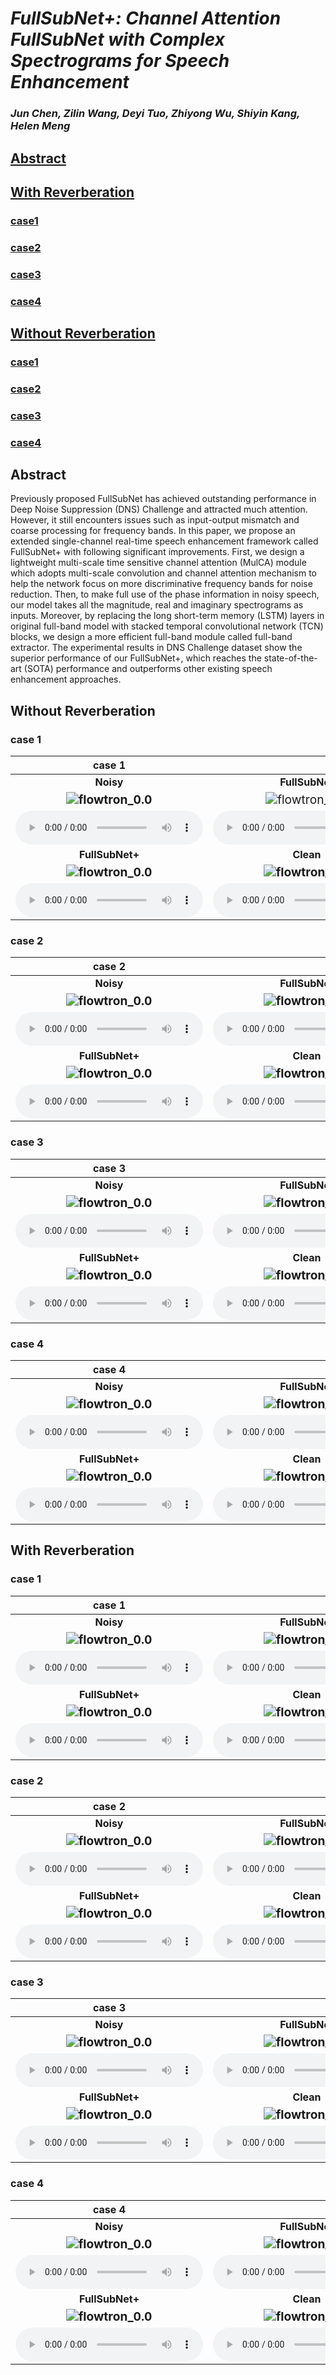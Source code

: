 # *FullSubNet+: Channel Attention FullSubNet with Complex Spectrograms for Speech Enhancement*

### *Jun Chen, Zilin Wang, Deyi Tuo, Zhiyong Wu, Shiyin Kang, Helen Meng*



## [Abstract](#1)

## [With Reverberation](#2)

### [case1](#3)

### [case2](#4)

### [case3](#5)

### [case4](#6)

## [Without Reverberation](#7)

### [case1](#8)

### [case2](#9)

### [case3](#10)

### [case4](#11)



<h2 id = "1">Abstract</h2>

Previously proposed FullSubNet has achieved outstanding performance in Deep Noise Suppression (DNS) Challenge and attracted much attention. However, it still encounters issues such as input-output mismatch and coarse processing for frequency bands. In this paper, we propose an extended single-channel real-time speech enhancement framework called FullSubNet+ with following significant improvements. First, we design a lightweight multi-scale time sensitive channel attention (MulCA) module which adopts multi-scale convolution and channel attention mechanism to help the network focus on more discriminative frequency bands for noise reduction. Then, to make full use of the phase information in noisy speech, our model takes all the magnitude, real and imaginary spectrograms as inputs. Moreover, by replacing the long short-term memory (LSTM) layers in original full-band model with stacked temporal convolutional network (TCN) blocks, we design a more efficient full-band module called full-band extractor. The experimental results in DNS Challenge dataset show the superior performance of our FullSubNet+, which reaches the state-of-the-art (SOTA) performance and outperforms other existing speech enhancement approaches.



<h2 id = "2">Without Reverberation</h2>

<h3 id = "3"> case 1</h3>

|                          **case 1**                          |                                                              |
| :----------------------------------------------------------: | :----------------------------------------------------------: |
|                          **Noisy**                           |                        **FullSubNet**                        |
| **<img src="./data/no_reverb/example1/noisy.png" alt="flowtron_0.0" style="zoom: 120%;" />** | <img src="./data/no_reverb/example1/fullsubnet.png" alt="flowtron_0.0" style="zoom: 120%;" /> |
| <audio controls><source src="./data/no_reverb/example1/noisy.wav" type="audio/wav">Your browser does not support the audio element.</audio> | <audio controls><source src="./data/no_reverb/example1/fullsubnet.wav" type="audio/wav">Your browser does not support the audio element.</audio> |
|                       **FullSubNet+**                        |                          **Clean**                           |
| **<img src="./data/no_reverb/example1/fullsubnet+.png" alt="flowtron_0.0" style="zoom: 120%;" />** | **<img src="./data/no_reverb/example1/clean.png" alt="flowtron_0.0" style="zoom: 120%;" />** |
| <audio controls><source src="./data/no_reverb/example1/fullsubnet+.wav" type="audio/wav">Your browser does not support the audio element.</audio> | <audio controls><source src="./data/no_reverb/example1/clean.wav" type="audio/wav">Your browser does not support the audio element.</audio> |



<h3 id = "4">case 2</h3>

|                          **case 2**                          |                                                              |
| :----------------------------------------------------------: | :----------------------------------------------------------: |
|                          **Noisy**                           |                        **FullSubNet**                        |
| **<img src="./data/no_reverb/example2/noisy.png" alt="flowtron_0.0" style="zoom: 120%;" />** | **<img src="./data/no_reverb/example2/fullsubnet.png" alt="flowtron_0.0" style="zoom: 120%;" />** |
| <audio controls><source src="./data/no_reverb/example2/noisy.wav" type="audio/wav">Your browser does not support the audio element.</audio> | <audio controls><source src="./data/no_reverb/example2/fullsubnet.wav" type="audio/wav">Your browser does not support the audio element.</audio> |
|                       **FullSubNet+**                        |                          **Clean**                           |
| **<img src="./data/no_reverb/example2/fullsubnet+.png" alt="flowtron_0.0" style="zoom: 120%;" />** | **<img src="./data/no_reverb/example2/clean.png" alt="flowtron_0.0" style="zoom: 120%;" />** |
| <audio controls><source src="./data/no_reverb/example2/fullsubnet+.wav" type="audio/wav">Your browser does not support the audio element.</audio> | <audio controls><source src="./data/no_reverb/example2/clean.wav" type="audio/wav">Your browser does not support the audio element.</audio> |



<h3 id = "5">case 3</h3>

|                          **case 3**                          |                                                              |
| :----------------------------------------------------------: | :----------------------------------------------------------: |
|                          **Noisy**                           |                        **FullSubNet**                        |
| **<img src="./data/no_reverb/example3/noisy.png" alt="flowtron_0.0" style="zoom: 120%;" />** | **<img src="./data/no_reverb/example3/fullsubnet.png" alt="flowtron_0.0" style="zoom: 120%;" />** |
| <audio controls><source src="./data/no_reverb/example3/noisy.wav" type="audio/wav">Your browser does not support the audio element.</audio> | <audio controls><source src="./data/no_reverb/example3/fullsubnet.wav" type="audio/wav">Your browser does not support the audio element.</audio> |
|                       **FullSubNet+**                        |                          **Clean**                           |
| **<img src="./data/no_reverb/example3/fullsubnet+.png" alt="flowtron_0.0" style="zoom: 120%;" />** | **<img src="./data/no_reverb/example3/clean.png" alt="flowtron_0.0" style="zoom: 120%;" />** |
| <audio controls><source src="./data/no_reverb/example3/fullsubnet+.wav" type="audio/wav">Your browser does not support the audio element.</audio> | <audio controls><source src="./data/no_reverb/example3/clean.wav" type="audio/wav">Your browser does not support the audio element.</audio> |



<h3 id = "6">case 4</h3>

|                          **case 4**                          |                                                              |
| :----------------------------------------------------------: | :----------------------------------------------------------: |
|                          **Noisy**                           |                        **FullSubNet**                        |
| **<img src="./data/no_reverb/example4/noisy.png" alt="flowtron_0.0" style="zoom: 120%;" />** | **<img src="./data/no_reverb/example4/fullsubnet.png" alt="flowtron_0.0" style="zoom: 120%;" />** |
| <audio controls><source src="./data/no_reverb/example4/noisy.wav" type="audio/wav">Your browser does not support the audio element.</audio> | <audio controls><source src="./data/no_reverb/example4/fullsubnet.wav" type="audio/wav">Your browser does not support the audio element.</audio> |
|                       **FullSubNet+**                        |                          **Clean**                           |
| **<img src="./data/no_reverb/example4/fullsubnet+.png" alt="flowtron_0.0" style="zoom: 120%;" />** | **<img src="./data/no_reverb/example4/clean.png" alt="flowtron_0.0" style="zoom: 120%;" />** |
| <audio controls><source src="./data/no_reverb/example4/fullsubnet+.wav" type="audio/wav">Your browser does not support the audio element.</audio> | <audio controls><source src="./data/no_reverb/example4/clean.wav" type="audio/wav">Your browser does not support the audio element.</audio> |





<h2 id = "7">With Reverberation</h2>

<h3 id = "8">case 1</h3>

|                          **case 1**                          |                                                              |
| :----------------------------------------------------------: | :----------------------------------------------------------: |
|                          **Noisy**                           |                        **FullSubNet**                        |
| **<img src="./data/with_reverb/example1/noisy.png" alt="flowtron_0.0" style="zoom: 120%;" />** | **<img src="./data/with_reverb/example1/fullsubnet.png" alt="flowtron_0.0" style="zoom: 120%;" />** |
| <audio controls><source src="./data/with_reverb/example1/noisy.wav" type="audio/wav">Your browser does not support the audio element.</audio> | <audio controls><source src="./data/with_reverb/example1/fullsubnet.wav" type="audio/wav">Your browser does not support the audio element.</audio> |
|                       **FullSubNet+**                        |                          **Clean**                           |
| **<img src="./data/with_reverb/example1/fullsubnet+.png" alt="flowtron_0.0" style="zoom: 120%;" />** | **<img src="./data/with_reverb/example1/clean.png" alt="flowtron_0.0" style="zoom: 120%;" />** |
| <audio controls><source src="./data/with_reverb/example1/fullsubnet+.wav" type="audio/wav">Your browser does not support the audio element.</audio> | <audio controls><source src="./data/with_reverb/example1/clean.wav" type="audio/wav">Your browser does not support the audio element.</audio> |



<h3 id = "9">case 2</h3>

|                          **case 2**                          |                                                              |
| :----------------------------------------------------------: | :----------------------------------------------------------: |
|                          **Noisy**                           |                        **FullSubNet**                        |
| **<img src="./data/with_reverb/example2/noisy.png" alt="flowtron_0.0" style="zoom: 120%;" />** | **<img src="./data/with_reverb/example2/fullsubnet.png" alt="flowtron_0.0" style="zoom: 120%;" />** |
| <audio controls><source src="./data/with_reverb/example2/noisy.wav" type="audio/wav">Your browser does not support the audio element.</audio> | <audio controls><source src="./data/with_reverb/example2/fullsubnet.wav" type="audio/wav">Your browser does not support the audio element.</audio> |
|                       **FullSubNet+**                        |                          **Clean**                           |
| **<img src="./data/with_reverb/example2/fullsubnet+.png" alt="flowtron_0.0" style="zoom: 120%;" />** | **<img src="./data/with_reverb/example2/clean.png" alt="flowtron_0.0" style="zoom: 120%;" />** |
| <audio controls><source src="./data/with_reverb/example2/fullsubnet+.wav" type="audio/wav">Your browser does not support the audio element.</audio> | <audio controls><source src="./data/with_reverb/example2/clean.wav" type="audio/wav">Your browser does not support the audio element.</audio> |



<h3 id = "10">case 3</h3>

|                          **case 3**                          |                                                              |
| :----------------------------------------------------------: | :----------------------------------------------------------: |
|                          **Noisy**                           |                        **FullSubNet**                        |
| **<img src="./data/with_reverb/example3/noisy.png" alt="flowtron_0.0" style="zoom: 120%;" />** | **<img src="./data/with_reverb/example3/fullsubnet.png" alt="flowtron_0.0" style="zoom: 120%;" />** |
| <audio controls><source src="./data/with_reverb/example3/noisy.wav" type="audio/wav">Your browser does not support the audio element.</audio> | <audio controls><source src="./data/with_reverb/example3/fullsubnet.wav" type="audio/wav">Your browser does not support the audio element.</audio> |
|                       **FullSubNet+**                        |                          **Clean**                           |
| **<img src="./data/with_reverb/example3/fullsubnet+.png" alt="flowtron_0.0" style="zoom: 120%;" />** | **<img src="./data/with_reverb/example3/clean.png" alt="flowtron_0.0" style="zoom: 120%;" />** |
| <audio controls><source src="./data/with_reverb/example3/fullsubnet+.wav" type="audio/wav">Your browser does not support the audio element.</audio> | <audio controls><source src="./data/with_reverb/example3/clean.wav" type="audio/wav">Your browser does not support the audio element.</audio> |



<h3 id = "11">case 4</h3>

|                          **case 4**                          |                                                              |
| :----------------------------------------------------------: | :----------------------------------------------------------: |
|                          **Noisy**                           |                        **FullSubNet**                        |
| **<img src="./data/with_reverb/example4/noisy.png" alt="flowtron_0.0" style="zoom: 120%;" />** | **<img src="./data/with_reverb/example4/fullsubnet.png" alt="flowtron_0.0" style="zoom: 120%;" />** |
| <audio controls><source src="./data/with_reverb/example4/noisy.wav" type="audio/wav">Your browser does not support the audio element.</audio> | <audio controls><source src="./data/with_reverb/example4/fullsubnet.wav" type="audio/wav">Your browser does not support the audio element.</audio> |
|                       **FullSubNet+**                        |                          **Clean**                           |
| **<img src="./data/with_reverb/example4/fullsubnet+.png" alt="flowtron_0.0" style="zoom: 120%;" />** | **<img src="./data/with_reverb/example4/clean.png" alt="flowtron_0.0" style="zoom: 120%;" />** |
| <audio controls><source src="./data/with_reverb/example4/fullsubnet+.wav" type="audio/wav">Your browser does not support the audio element.</audio> | <audio controls><source src="./data/with_reverb/example4/clean.wav" type="audio/wav">Your browser does not support the audio element.</audio> |




